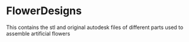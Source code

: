 # FlowerDesigns
This contains the stl and original autodesk files of different parts used to assemble artificial flowers
